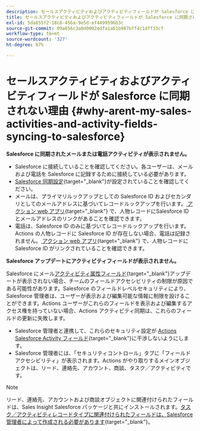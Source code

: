 ```yaml
---
description: セールスアクティビティおよびアクティビティフィールドが Salesforce に同期されない理由- Marketo ドキュメント - 製品ドキュメント
title: セールスアクティビティおよびアクティビティフィールドが Salesforce に同期されない理由
exl-id: 5da855f2-18c6-456a-9e5d-ef4499596b3c
source-git-commit: 09a656c3a0d0002edfa1a61b987bff4c1dff33cf
workflow-type: tm+mt
source-wordcount: '327'
ht-degree: 87%

---
```


# セールスアクティビティおよびアクティビティフィールドが Salesforce に同期されない理由 {#why-arent-my-sales-activities-and-activity-fields-syncing-to-salesforce}

**Salesforce に同期されたメールまたは電話アクティビティが表示されません。**

* Salesforce に接続していることを確認してください。各ユーザーは、メールおよび電話を Salesforce に記録するために接続している必要があります。
* [Salesforce 同期設定](/help/marketo/product-docs/marketo-sales-insight/actions/crm/salesforce-integration/sync-sales-activities-to-salesforce.md){target="_blank"}が設定されていることを確認してください。
* メールは、プライマリルックアップとしての Salesforce ID およびセカンダリとしてのメールアドレスに基づいてレコードルックアップを行います。[&#x200B; アクション web アプリ &#x200B;](https://toutapp.com/next#command_center){target="_blank"} で、人物レコードにSalesforce ID とメールアドレスのリンクがあることを確認できます。
* 電話は、Salesforce ID のみに基づいてレコードルックアップを行います。Actions の人物レコードに Salesforce ID が存在しない場合、電話は記録されません。[&#x200B; アクション web アプリ &#x200B;](https://toutapp.com/next#command_center){target="_blank"} で、人物レコードにSalesforce ID がリンクされていることを確認できます。

**Salesforce アップデートにアクティビティフィールドが表示されません。**

Salesforce にメール[アクティビティ属性フィールド](/help/marketo/product-docs/marketo-sales-insight/actions/crm/salesforce-package-configuration/logging-sales-activity-attributes-to-salesforce.md){target="_blank"}アップデートが表示されない場合、チームのフィールドアクセシビリティの制限が原因である可能性があります。Salesforce のフィールドレベルセキュリティにより、Salesforce 管理者は、ユーザーが表示および編集可能な情報に制限を設けることができます。Actions ユーザーがこれらのフィールドを表示および編集するアクセス権を持っていない場合、Actions アクティビティ同期は、これらのフィールドの更新に失敗します。

* Salesforce 管理者と連携して、これらのセキュリティ設定が [Actions Salesforce Activity フィールド](/help/marketo/product-docs/marketo-sales-insight/actions/crm/salesforce-package-configuration/logging-sales-activity-attributes-to-salesforce.md){target="_blank"}に干渉しないようにします。
* Salesforce 管理者には、「セキュリティコントロール」タブに「フィールドアクセシビリティ」が表示されます。Actions がやり取りするメインオブジェクトは、リード、連絡先、アカウント、商談、タスク／アクティビティです。

>[!NOTE]
>
>リード、連絡先、アカウントおよび商談オブジェクトに関連付けられたフィールドは、Sales Insight Salesforce パッケージと共にインストールされます。[タスク／アクティビティレコードタイプに関連付けられたフィールドは、Salesforce 管理者によって作成される必要があります](/help/marketo/product-docs/marketo-sales-insight/actions/crm/salesforce-package-configuration/logging-sales-activity-attributes-to-salesforce.md){target="_blank"}。
